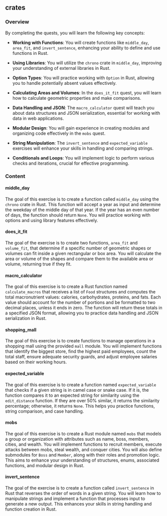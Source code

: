 ## crates

### Overview

By completing the quests, you will learn the following key concepts:

- **Working with Functions**: You will create functions like `middle_day`,
  `area_fit`, and `invert_sentence`, enhancing your ability to define and use
  functions in Rust.

- **Using Libraries**: You will utilize the `chrono` crate in `middle_day`,
  improving your understanding of external libraries in Rust.

- **Option Types**: You will practice working with `Option` in Rust, allowing
  you to handle potentially absent values effectively.

- **Calculating Areas and Volumes**: In the `does_it_fit` quest, you will learn
  how to calculate geometric properties and make comparisons.

- **Data Handling and JSON**: The `macro_calculator` quest will teach you about
  data structures and JSON serialization, essential for working with data in web
  applications.

- **Modular Design**: You will gain experience in creating modules and
  organizing code effectively in the `mobs` quest.

- **String Manipulation**: The `invert_sentence` and `expected_variable`
  exercises will enhance your skills in handling and comparing strings.

- **Conditionals and Loops**: You will implement logic to perform various checks
  and iterations, crucial for effective programming.

### Content

#### middle_day

The goal of this exercise is to create a function called `middle_day` using the
`chrono` crate in Rust. This function will accept a year as input and determine
the weekday of the middle day of that year. If the year has an even number of
days, the function should return `None`. You will practice working with options
and using library features effectively.

#### does_it_fit

The goal of the exercise is to create two functions, `area_fit` and
`volume_fit`, that determine if a specific number of geometric shapes or volumes
can fit inside a given rectangular or box area. You will calculate the area or
volume of the shapes and compare them to the available area or volume, returning
true if they fit.

#### macro_calculator

The goal of this exercise is to create a Rust function named `calculate_macros`
that receives a list of `Food` structures and computes the total macronutrient
values: calories, carbohydrates, proteins, and fats. Each value should account
for the number of portions and be formatted to two decimal places, unless it
ends in zero. The function will return these totals in a specified JSON format,
allowing you to practice data handling and JSON serialization in Rust.

#### shopping_mall

The goal of this exercise is to create functions to manage operations in a
shopping mall using the provided `mall` module. You will implement functions
that identify the biggest store, find the highest paid employees, count the
total staff, ensure adequate security guards, and adjust employee salaries based
on their working hours.

#### expected_variable

The goal of this exercise is to create a function named `expected_variable` that
checks if a given string is in camel case or snake case. If it is, the function
compares it to an expected string for similarity using the `edit_distance`
function. If they are over 50% similar, it returns the similarity percentage;
otherwise, it returns `None`. This helps you practice functions, string
comparison, and case handling.

#### mobs

The goal of this exercise is to create a Rust module named `mobs` that models a
group or organization with attributes such as name, boss, members, cities, and
wealth. You will implement functions to recruit members, execute attacks between
mobs, steal wealth, and conquer cities. You will also define submodules for
`Boss` and `Member`, along with their roles and promotion logic. This aims to
enhance your understanding of structures, enums, associated functions, and
modular design in Rust.

#### invert_sentence

The goal of the exercise is to create a function called `invert_sentence` in
Rust that reverses the order of words in a given string. You will learn how to
manipulate strings and implement a function that processes input to generate a
new output. This enhances your skills in string handling and function creation
in Rust.
